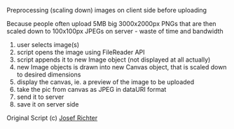 Preprocessing (scaling down) images on client side before uploading

Because people often upload 5MB big 3000x2000px PNGs that are then scaled down to 100x100px JPEGs on server - waste of time and bandwidth

1. user selects image(s)
2. script opens the image using FileReader API
3. script appends it to new Image object (not displayed at all actually) 
4. new Image objects is drawn into new Canvas object, that is scaled down to desired dimensions
5. display the canvas, ie. a preview of the image to be uploaded
6. take the pic from canvas as JPEG in dataURI format
7. send it to server
8. save it on server side

Original Script (c) [Josef Richter](http://www.rubydesigner.com/blog/resizing-images-before-upload-using-html5-canvas)